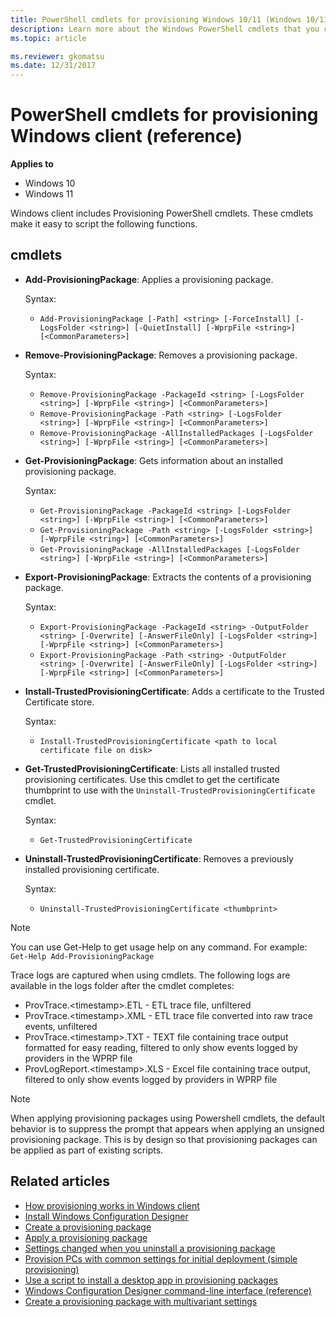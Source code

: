 ```yaml
---
title: PowerShell cmdlets for provisioning Windows 10/11 (Windows 10/11)
description: Learn more about the Windows PowerShell cmdlets that you can use with Provisioning packages on Windows10/11 client desktop devices.
ms.topic: article 

ms.reviewer: gkomatsu
ms.date: 12/31/2017
--- 
```


# PowerShell cmdlets for provisioning Windows client (reference) 


**Applies to** 

- Windows 10
- Windows 11 

Windows client includes Provisioning PowerShell cmdlets. These cmdlets make it easy to script the following functions. 

## cmdlets 

- **Add-ProvisioningPackage**: Applies a provisioning package. 

  Syntax: 

  - `Add-ProvisioningPackage [-Path] <string> [-ForceInstall] [-LogsFolder <string>] [-QuietInstall] [-WprpFile <string>] [<CommonParameters>]` 

- **Remove-ProvisioningPackage**: Removes a provisioning package. 

  Syntax: 

  - `Remove-ProvisioningPackage -PackageId <string> [-LogsFolder <string>] [-WprpFile <string>] [<CommonParameters>]`
  - `Remove-ProvisioningPackage -Path <string> [-LogsFolder <string>] [-WprpFile <string>] [<CommonParameters>]`
  - `Remove-ProvisioningPackage -AllInstalledPackages [-LogsFolder <string>] [-WprpFile <string>] [<CommonParameters>]` 

- **Get-ProvisioningPackage**: Gets information about an installed provisioning package. 

  Syntax: 

  - `Get-ProvisioningPackage -PackageId <string> [-LogsFolder <string>] [-WprpFile <string>] [<CommonParameters>]`
  - `Get-ProvisioningPackage -Path <string> [-LogsFolder <string>] [-WprpFile <string>] [<CommonParameters>]`
  - `Get-ProvisioningPackage -AllInstalledPackages [-LogsFolder <string>] [-WprpFile <string>] [<CommonParameters>]` 

- **Export-ProvisioningPackage**: Extracts the contents of a provisioning package. 

  Syntax: 

  - `Export-ProvisioningPackage -PackageId <string> -OutputFolder <string> [-Overwrite] [-AnswerFileOnly] [-LogsFolder <string>] [-WprpFile <string>] [<CommonParameters>]`
  - `Export-ProvisioningPackage -Path <string> -OutputFolder <string> [-Overwrite] [-AnswerFileOnly] [-LogsFolder <string>] [-WprpFile <string>] [<CommonParameters>]` 

- **Install-TrustedProvisioningCertificate**: Adds a certificate to the Trusted Certificate store. 

  Syntax: 

  - `Install-TrustedProvisioningCertificate <path to local certificate file on disk>` 

- **Get-TrustedProvisioningCertificate**: Lists all installed trusted provisioning certificates. Use this cmdlet to get the certificate thumbprint to use with the `Uninstall-TrustedProvisioningCertificate` cmdlet.  

  Syntax: 

  - `Get-TrustedProvisioningCertificate` 

- **Uninstall-TrustedProvisioningCertificate**: Removes a previously installed provisioning certificate. 

  Syntax: 

  - `Uninstall-TrustedProvisioningCertificate <thumbprint>` 

>[!NOTE]
> You can use Get-Help to get usage help on any command. For example: `Get-Help Add-ProvisioningPackage` 

Trace logs are captured when using cmdlets. The following logs are available in the logs folder after the cmdlet completes:  

- ProvTrace.&lt;timestamp&gt;.ETL - ETL trace file, unfiltered
- ProvTrace.&lt;timestamp&gt;.XML - ETL trace file converted into raw trace events, unfiltered
- ProvTrace.&lt;timestamp&gt;.TXT - TEXT file containing trace output formatted for easy reading, filtered to only show events logged by providers in the WPRP file
- ProvLogReport.&lt;timestamp&gt;.XLS - Excel file containing trace output, filtered to only show events logged by providers in WPRP file 

 

>[!NOTE]
>When applying provisioning packages using Powershell cmdlets, the default behavior is to suppress the prompt that appears when applying an unsigned provisioning package. This is by design so that provisioning packages can be applied as part of existing scripts. 


## Related articles 

- [How provisioning works in Windows client](provisioning-how-it-works.md)
- [Install Windows Configuration Designer](provisioning-install-icd.md)
- [Create a provisioning package](provisioning-create-package.md)
- [Apply a provisioning package](provisioning-apply-package.md)
- [Settings changed when you uninstall a provisioning package](provisioning-uninstall-package.md)
- [Provision PCs with common settings for initial deployment (simple provisioning)](provision-pcs-for-initial-deployment.md)
- [Use a script to install a desktop app in provisioning packages](provisioning-script-to-install-app.md)
- [Windows Configuration Designer command-line interface (reference)](provisioning-command-line.md)
- [Create a provisioning package with multivariant settings](provisioning-multivariant.md) 

